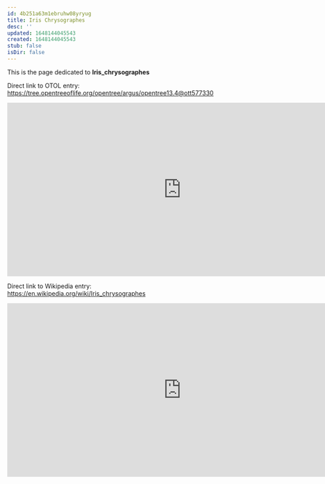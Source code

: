 ```yaml
---
id: 4b251a63m1ebruhw08yryug
title: Iris Chrysographes
desc: ''
updated: 1648144045543
created: 1648144045543
stub: false
isDir: false
---
```

This is the page dedicated to **Iris_chrysographes**


Direct link to OTOL entry: https://tree.opentreeoflife.org/opentree/argus/opentree13.4@ott577330



<html>
    <body>
    <iframe src="https://tree.opentreeoflife.org/opentree/argus/opentree13.4@ott577330"
    width="800" height="400" frameborder="0" allowfullscreen> </iframe>
    </body>
</html>
    


Direct link to Wikipedia entry: https://en.wikipedia.org/wiki/Iris_chrysographes



<html>
    <body>
    <iframe src="https://en.wikipedia.org/wiki/Iris_chrysographes"
    width="800" height="400" frameborder="0" allowfullscreen> </iframe>
    </body>
</html>
    

